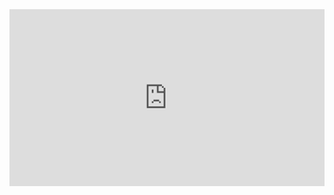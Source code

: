 


<iframe width="560" height="315" src="https://www.youtube.com/embed/MgrTRK5bbsg" frameborder="0" allow="accelerometer; autoplay; encrypted-media; gyroscope; picture-in-picture" allowfullscreen></iframe>

